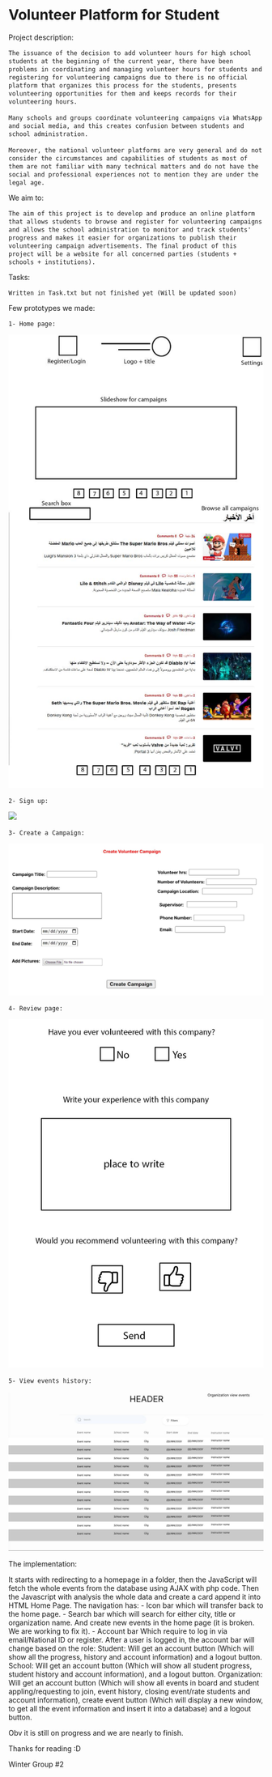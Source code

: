 # Volunteer Platform for Student

Project description: 

    The issuance of the decision to add volunteer hours for high school students at the beginning of the current year, there have been problems in coordinating and managing volunteer hours for students and registering for volunteering campaigns due to there is no official platform that organizes this process for the students, presents volunteering opportunities for them and keeps records for their volunteering hours.

    Many schools and groups coordinate volunteering campaigns via WhatsApp and social media, and this creates confusion between students and school administration.

    Moreover, the national volunteer platforms are very general and do not consider the circumstances and capabilities of students as most of them are not familiar with many technical matters and do not have the social and professional experiences not to mention they are under the legal age.

We aim to:

    The aim of this project is to develop and produce an online platform that allows students to browse and register for volunteering campaigns and allows the school administration to monitor and track students' progress and makes it easier for organizations to publish their volunteering campaign advertisements. The final product of this project will be a website for all concerned parties (students + schools + institutions).

Tasks:

    Written in Task.txt but not finished yet (Will be updated soon)

Few prototypes we made:

    
    1- Home page:

![](./prototype/Home%20Page.png)

    2- Sign up:

![](.prototype/Sign_up.png)

    3- Create a Campaign:

![](./prototype/Create%20Campagin.png)

    4- Review page:

![](./prototype/Review%20page.png)

    5- View events history:

![](./prototype/View%20events.png)


The implementation:

It starts with redirecting to a homepage in a folder, then the JavaScript will fetch the whole events from the database using AJAX with php code.
Then the Javascript with analysis the whole data and create a card append it into HTML Home Page.
The navigation has:
    - Icon bar which will transfer back to the home page.
    - Search bar which will search for either city, title or organization name. And create new events in the home page (it is broken. We are working to fix it).
    - Account bar Which require to log in via email/National ID or register.
        After a user is logged in, the account bar will change based on the role:
            Student: Will get an account button (Which will show all the progress, history and account information) and a logout button.
            School: Will get an account button (Which will show all student progress, student history and account information), and a logout button.
            Organization: Will get an account button (Which will show all events in board and student appling/requesting to join, event history, closing event/rate students and account information), create event button (Which will display a new window, to get all the event information and insert it into a database) and a logout button.

Obv it is still on progress and we are nearly to finish.

Thanks for reading :D

Winter Group #2 